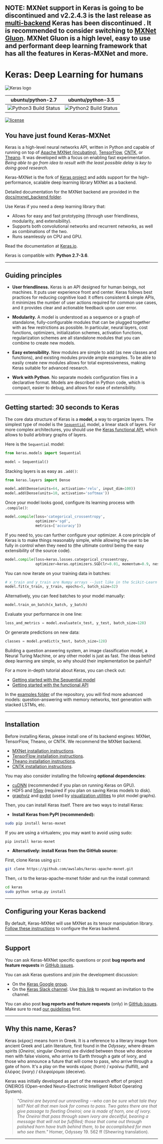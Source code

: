 ﻿## NOTE: MXNet support in Keras is going to be discontinued and v2.2.4.3 is the last release as [multi-backend](https://github.com/keras-team/keras#multi-backend-keras-and-tfkeras) Keras has been discontinued . It is recommended to consider switching to [MXNet Gluon](https://mxnet.apache.org/api/python/docs/tutorials/packages/gluon/index.html). MXNet Gluon is a high level, easy to use and performant deep learning framework that has all the features in Keras-MXNet and more.

# Keras: Deep Learning for humans

![Keras logo](https://s3.amazonaws.com/keras.io/img/keras-logo-2018-large-1200.png)

| ubuntu/python-2.7 | ubuntu/python-3.5 |
|---------|---------|
| ![Python3 Build Status](https://codebuild.us-east-1.amazonaws.com/badges?uuid=eyJlbmNyeXB0ZWREYXRhIjoidHBzRFVlMG5SMGFQRTVzMUhxejNIK2dZRU1kb3p2c0JIbTVObDZtdDgxYThYdjRCZlg0RGF1eCsrSUtGQmgwYkFkZzJaT1BrdHpqcVJqcWE2aSt6QmRnPSIsIml2UGFyYW1ldGVyU3BlYyI6IklPMmRORld4TDYrdWNrWDciLCJtYXRlcmlhbFNldFNlcmlhbCI6MX0%3D&branch=master) | ![Python2 Build Status](https://codebuild.us-east-1.amazonaws.com/badges?uuid=eyJlbmNyeXB0ZWREYXRhIjoibHFOTlladW1VK050SFBST1N0UUtNOGdOV24vM25hVUJDQVVKNitvSFpXTFZ4RzlvUXppdHU4RytRR3hLdk1nSDd2VHlTSlZ5ZTlCUC9GdWdscHZRRFBNPSIsIml2UGFyYW1ldGVyU3BlYyI6IjZrQksycy9aWWV5QXh1MkoiLCJtYXRlcmlhbFNldFNlcmlhbCI6MX0%3D&branch=master) |

[![license](https://img.shields.io/github/license/mashape/apistatus.svg?maxAge=2592000)](https://github.com/keras-team/keras/blob/master/LICENSE)

## You have just found Keras-MXNet

Keras is a high-level neural networks API, written in Python and capable of running on top of [Apache MXNet (incubating)](https://github.com/apache/incubator-mxnet/), [TensorFlow](https://github.com/tensorflow/tensorflow), [CNTK](https://github.com/Microsoft/cntk), or [Theano](https://github.com/Theano/Theano). It was developed with a focus on enabling fast experimentation. *Being able to go from idea to result with the least possible delay is key to doing good research.*

Keras-MXNet is the fork of [Keras project](https://github.com/keras-team/keras) and adds support for the high-performance, scalable deep learning library MXNet as a backend.

Detailed documentation for the MXNet backend are provided in the [docs/mxnet_backend folder](docs/mxnet_backend/README.md).


Use Keras if you need a deep learning library that:

- Allows for easy and fast prototyping (through user friendliness, modularity, and extensibility).
- Supports both convolutional networks and recurrent networks, as well as combinations of the two.
- Runs seamlessly on CPU and GPU.

Read the documentation at [Keras.io](https://keras.io).

Keras is compatible with: __Python 2.7-3.6__.


------------------


## Guiding principles

- __User friendliness.__ Keras is an API designed for human beings, not machines. It puts user experience front and center. Keras follows best practices for reducing cognitive load: it offers consistent & simple APIs, it minimizes the number of user actions required for common use cases, and it provides clear and actionable feedback upon user error.

- __Modularity.__ A model is understood as a sequence or a graph of standalone, fully-configurable modules that can be plugged together with as few restrictions as possible. In particular, neural layers, cost functions, optimizers, initialization schemes, activation functions, regularization schemes are all standalone modules that you can combine to create new models.

- __Easy extensibility.__ New modules are simple to add (as new classes and functions), and existing modules provide ample examples. To be able to easily create new modules allows for total expressiveness, making Keras suitable for advanced research.

- __Work with Python__. No separate models configuration files in a declarative format. Models are described in Python code, which is compact, easier to debug, and allows for ease of extensibility.


------------------


## Getting started: 30 seconds to Keras

The core data structure of Keras is a __model__, a way to organize layers. The simplest type of model is the [`Sequential`](https://keras.io/getting-started/sequential-model-guide) model, a linear stack of layers. For more complex architectures, you should use the [Keras functional API](https://keras.io/getting-started/functional-api-guide), which allows to build arbitrary graphs of layers.

Here is the `Sequential` model:

```python
from keras.models import Sequential

model = Sequential()
```

Stacking layers is as easy as `.add()`:

```python
from keras.layers import Dense

model.add(Dense(units=64, activation='relu', input_dim=100))
model.add(Dense(units=10, activation='softmax'))
```

Once your model looks good, configure its learning process with `.compile()`:

```python
model.compile(loss='categorical_crossentropy',
              optimizer='sgd',
              metrics=['accuracy'])
```

If you need to, you can further configure your optimizer. A core principle of Keras is to make things reasonably simple, while allowing the user to be fully in control when they need to (the ultimate control being the easy extensibility of the source code).
```python
model.compile(loss=keras.losses.categorical_crossentropy,
              optimizer=keras.optimizers.SGD(lr=0.01, momentum=0.9, nesterov=True))
```

You can now iterate on your training data in batches:

```python
# x_train and y_train are Numpy arrays --just like in the Scikit-Learn API.
model.fit(x_train, y_train, epochs=5, batch_size=32)
```

Alternatively, you can feed batches to your model manually:

```python
model.train_on_batch(x_batch, y_batch)
```

Evaluate your performance in one line:

```python
loss_and_metrics = model.evaluate(x_test, y_test, batch_size=128)
```

Or generate predictions on new data:

```python
classes = model.predict(x_test, batch_size=128)
```

Building a question answering system, an image classification model, a Neural Turing Machine, or any other model is just as fast. The ideas behind deep learning are simple, so why should their implementation be painful?

For a more in-depth tutorial about Keras, you can check out:

- [Getting started with the Sequential model](https://keras.io/getting-started/sequential-model-guide)
- [Getting started with the functional API](https://keras.io/getting-started/functional-api-guide)

In the [examples folder](https://github.com/awslabs/keras-apache-mxnet/tree/master/examples) of the repository, you will find more advanced models: question-answering with memory networks, text generation with stacked LSTMs, etc.


------------------


## Installation

Before installing Keras, please install one of its backend engines: MXNet, TensorFlow, Theano, or CNTK. We recommend 
the MXNet backend.

- [MXNet installation instructions](http://mxnet.incubator.apache.org/install/index.html).
- [TensorFlow installation instructions](https://www.tensorflow.org/install/).
- [Theano installation instructions](http://deeplearning.net/software/theano/install.html#install).
- [CNTK installation instructions](https://docs.microsoft.com/en-us/cognitive-toolkit/setup-cntk-on-your-machine).

You may also consider installing the following **optional dependencies**:

- [cuDNN](https://docs.nvidia.com/deeplearning/sdk/cudnn-install/) (recommended if you plan on running Keras on GPU).
- HDF5 and [h5py](http://docs.h5py.org/en/latest/build.html) (required if you plan on saving Keras models to disk).
- [graphviz](https://graphviz.gitlab.io/download/) and [pydot](https://github.com/erocarrera/pydot) (used by [visualization utilities](https://keras.io/visualization/) to plot model graphs).

Then, you can install Keras itself. There are two ways to install Keras:

- **Install Keras from PyPI (recommended):**

```sh
sudo pip install keras-mxnet
```

If you are using a virtualenv, you may want to avoid using sudo:

```sh
pip install keras-mxnet
```

- **Alternatively: install Keras from the GitHub source:**

First, clone Keras using `git`:

```sh
git clone https://github.com/awslabs/keras-apache-mxnet.git
```

 Then, `cd` to the keras-apache-mxnet folder and run the install command:
```sh
cd keras
sudo python setup.py install
```

------------------


## Configuring your Keras backend

By default, Keras-MXNet will use MXNet as its tensor manipulation library. [Follow these instructions](https://keras.io/backend/) to configure the Keras backend.

------------------


## Support

You can ask Keras-MXNet specific questions or post **bug reports and feature requests** in [GitHub issues](https://github.com/awslabs/keras-apache-mxnet/issues).

You can ask Keras questions and join the development discussion:

- On the [Keras Google group](https://groups.google.com/forum/#!forum/keras-users).
- On the [Keras Slack channel](https://kerasteam.slack.com). Use [this link](https://keras-slack-autojoin.herokuapp.com/) to request an invitation to the channel.

You can also post **bug reports and feature requests** (only) in [GitHub issues](https://github.com/keras-team/keras/issues). Make sure to read [our guidelines](https://github.com/keras-team/keras/blob/master/CONTRIBUTING.md) first.


------------------


## Why this name, Keras?

Keras (κέρας) means _horn_ in Greek. It is a reference to a literary image from ancient Greek and Latin literature, first found in the _Odyssey_, where dream spirits (_Oneiroi_, singular _Oneiros_) are divided between those who deceive men with false visions, who arrive to Earth through a gate of ivory, and those who announce a future that will come to pass, who arrive through a gate of horn. It's a play on the words κέρας (horn) / κραίνω (fulfill), and ἐλέφας (ivory) / ἐλεφαίρομαι (deceive).

Keras was initially developed as part of the research effort of project ONEIROS (Open-ended Neuro-Electronic Intelligent Robot Operating System).

>_"Oneiroi are beyond our unravelling --who can be sure what tale they tell? Not all that men look for comes to pass. Two gates there are that give passage to fleeting Oneiroi; one is made of horn, one of ivory. The Oneiroi that pass through sawn ivory are deceitful, bearing a message that will not be fulfilled; those that come out through polished horn have truth behind them, to be accomplished for men who see them."_ Homer, Odyssey 19. 562 ff (Shewring translation).

------------------
